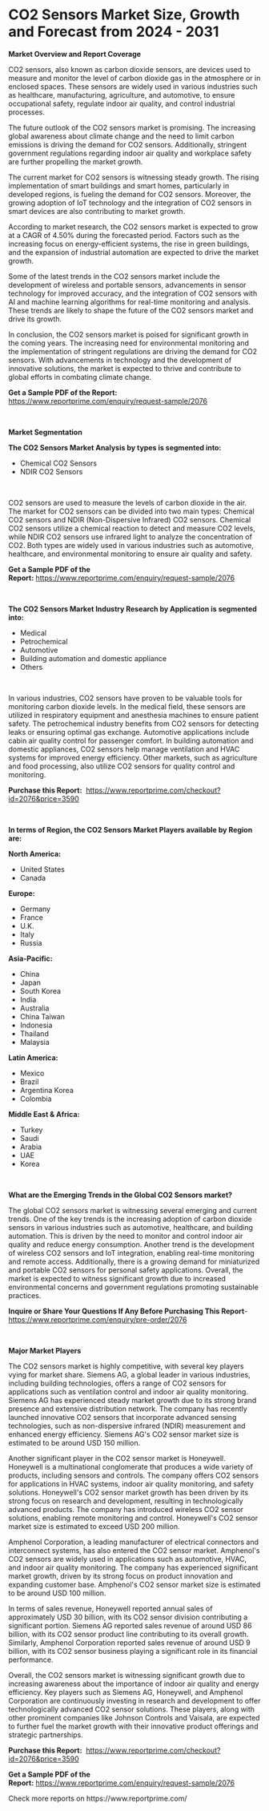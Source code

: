 <p><h1>CO2 Sensors Market Size, Growth and Forecast from 2024 - 2031</h1></p><p><strong>Market Overview and Report Coverage</strong></p>
<p><p>CO2 sensors, also known as carbon dioxide sensors, are devices used to measure and monitor the level of carbon dioxide gas in the atmosphere or in enclosed spaces. These sensors are widely used in various industries such as healthcare, manufacturing, agriculture, and automotive, to ensure occupational safety, regulate indoor air quality, and control industrial processes.</p><p>The future outlook of the CO2 sensors market is promising. The increasing global awareness about climate change and the need to limit carbon emissions is driving the demand for CO2 sensors. Additionally, stringent government regulations regarding indoor air quality and workplace safety are further propelling the market growth.</p><p>The current market for CO2 sensors is witnessing steady growth. The rising implementation of smart buildings and smart homes, particularly in developed regions, is fueling the demand for CO2 sensors. Moreover, the growing adoption of IoT technology and the integration of CO2 sensors in smart devices are also contributing to market growth.</p><p>According to market research, the CO2 sensors market is expected to grow at a CAGR of 4.50% during the forecasted period. Factors such as the increasing focus on energy-efficient systems, the rise in green buildings, and the expansion of industrial automation are expected to drive the market growth.</p><p>Some of the latest trends in the CO2 sensors market include the development of wireless and portable sensors, advancements in sensor technology for improved accuracy, and the integration of CO2 sensors with AI and machine learning algorithms for real-time monitoring and analysis. These trends are likely to shape the future of the CO2 sensors market and drive its growth.</p><p>In conclusion, the CO2 sensors market is poised for significant growth in the coming years. The increasing need for environmental monitoring and the implementation of stringent regulations are driving the demand for CO2 sensors. With advancements in technology and the development of innovative solutions, the market is expected to thrive and contribute to global efforts in combating climate change.</p></p>
<p><strong>Get a Sample PDF of the Report:</strong> <a href="https://www.reportprime.com/enquiry/request-sample/2076">https://www.reportprime.com/enquiry/request-sample/2076</a></p>
<p>&nbsp;</p>
<p><strong>Market Segmentation</strong></p>
<p><strong>The CO2 Sensors Market Analysis by types is segmented into:</strong></p>
<p><ul><li>Chemical CO2 Sensors</li><li>NDIR CO2 Sensors</li></ul></p>
<p>&nbsp;</p>
<p><p>CO2 sensors are used to measure the levels of carbon dioxide in the air. The market for CO2 sensors can be divided into two main types: Chemical CO2 sensors and NDIR (Non-Dispersive Infrared) CO2 sensors. Chemical CO2 sensors utilize a chemical reaction to detect and measure CO2 levels, while NDIR CO2 sensors use infrared light to analyze the concentration of CO2. Both types are widely used in various industries such as automotive, healthcare, and environmental monitoring to ensure air quality and safety.</p></p>
<p><strong>Get a Sample PDF of the Report:</strong>&nbsp;<a href="https://www.reportprime.com/enquiry/request-sample/2076">https://www.reportprime.com/enquiry/request-sample/2076</a></p>
<p>&nbsp;</p>
<p><strong>The CO2 Sensors Market Industry Research by Application is segmented into:</strong></p>
<p><ul><li>Medical</li><li>Petrochemical</li><li>Automotive</li><li>Building automation and domestic appliance</li><li>Others</li></ul></p>
<p>&nbsp;</p>
<p><p>In various industries, CO2 sensors have proven to be valuable tools for monitoring carbon dioxide levels. In the medical field, these sensors are utilized in respiratory equipment and anesthesia machines to ensure patient safety. The petrochemical industry benefits from CO2 sensors for detecting leaks or ensuring optimal gas exchange. Automotive applications include cabin air quality control for passenger comfort. In building automation and domestic appliances, CO2 sensors help manage ventilation and HVAC systems for improved energy efficiency. Other markets, such as agriculture and food processing, also utilize CO2 sensors for quality control and monitoring.</p></p>
<p><strong>Purchase this Report:</strong>&nbsp; <a href="https://www.reportprime.com/checkout?id=2076&price=3590">https://www.reportprime.com/checkout?id=2076&price=3590</a></p>
<p>&nbsp;</p>
<p><strong>In terms of Region, the CO2 Sensors Market Players available by Region are:</strong></p>
<p>
    <p> <strong> North America: </strong>
        <ul>
            <li>United States</li>
            <li>Canada</li>
        </ul>
        </p> 
    <p> <strong> Europe: </strong>
        <ul>
            <li>Germany</li>
            <li>France</li>
            <li>U.K.</li>
            <li>Italy</li>
            <li>Russia</li>
        </ul>
        </p> 
    <p> <strong> Asia-Pacific: </strong>
        <ul>
            <li>China</li>
            <li>Japan</li>
            <li>South Korea</li>
            <li>India</li>
            <li>Australia</li>
            <li>China Taiwan</li>
            <li>Indonesia</li>
            <li>Thailand</li>
            <li>Malaysia</li>
        </ul>
        </p> 
    <p> <strong> Latin America: </strong>
        <ul>
            <li>Mexico</li>
            <li>Brazil</li>
            <li>Argentina Korea</li>
            <li>Colombia</li>
        </ul>
        </p> 
    <p> <strong> Middle East & Africa: </strong>
        <ul>
            <li>Turkey</li>
            <li>Saudi</li>
            <li>Arabia</li>
            <li>UAE</li>
            <li>Korea</li>
        </ul>
    </p>
    </p>
<p>&nbsp;</p>
<p><strong>What are the Emerging Trends in the Global CO2 Sensors market?</strong></p>
<p><p>The global CO2 sensors market is witnessing several emerging and current trends. One of the key trends is the increasing adoption of carbon dioxide sensors in various industries such as automotive, healthcare, and building automation. This is driven by the need to monitor and control indoor air quality and reduce energy consumption. Another trend is the development of wireless CO2 sensors and IoT integration, enabling real-time monitoring and remote access. Additionally, there is a growing demand for miniaturized and portable CO2 sensors for personal safety applications. Overall, the market is expected to witness significant growth due to increased environmental concerns and government regulations promoting sustainable practices.</p></p>
<p><strong>Inquire or Share Your Questions If Any Before Purchasing This Report</strong>- <a href="https://www.reportprime.com/enquiry/pre-order/2076">https://www.reportprime.com/enquiry/pre-order/2076</a></p>
<p>&nbsp;</p>
<p><strong>Major Market Players</strong></p>
<p><p>The CO2 sensors market is highly competitive, with several key players vying for market share. Siemens AG, a global leader in various industries, including building technologies, offers a range of CO2 sensors for applications such as ventilation control and indoor air quality monitoring. Siemens AG has experienced steady market growth due to its strong brand presence and extensive distribution network. The company has recently launched innovative CO2 sensors that incorporate advanced sensing technologies, such as non-dispersive infrared (NDIR) measurement and enhanced energy efficiency. Siemens AG's CO2 sensor market size is estimated to be around USD 150 million.</p><p>Another significant player in the CO2 sensor market is Honeywell. Honeywell is a multinational conglomerate that produces a wide variety of products, including sensors and controls. The company offers CO2 sensors for applications in HVAC systems, indoor air quality monitoring, and safety solutions. Honeywell's CO2 sensor market growth has been driven by its strong focus on research and development, resulting in technologically advanced products. The company has introduced wireless CO2 sensor solutions, enabling remote monitoring and control. Honeywell's CO2 sensor market size is estimated to exceed USD 200 million.</p><p>Amphenol Corporation, a leading manufacturer of electrical connectors and interconnect systems, has also entered the CO2 sensor market. Amphenol's CO2 sensors are widely used in applications such as automotive, HVAC, and indoor air quality monitoring. The company has experienced significant market growth, driven by its strong focus on product innovation and expanding customer base. Amphenol's CO2 sensor market size is estimated to be around USD 100 million.</p><p>In terms of sales revenue, Honeywell reported annual sales of approximately USD 30 billion, with its CO2 sensor division contributing a significant portion. Siemens AG reported sales revenue of around USD 86 billion, with its CO2 sensor product line contributing to its overall growth. Similarly, Amphenol Corporation reported sales revenue of around USD 9 billion, with its CO2 sensor business playing a significant role in its financial performance.</p><p>Overall, the CO2 sensors market is witnessing significant growth due to increasing awareness about the importance of indoor air quality and energy efficiency. Key players such as Siemens AG, Honeywell, and Amphenol Corporation are continuously investing in research and development to offer technologically advanced CO2 sensor solutions. These players, along with other prominent companies like Johnson Controls and Vaisala, are expected to further fuel the market growth with their innovative product offerings and strategic partnerships.</p></p>
<p><strong>Purchase this Report:</strong>&nbsp;&nbsp;<a href="https://www.reportprime.com/checkout?id=2076&price=3590">https://www.reportprime.com/checkout?id=2076&price=3590</a></p>
<p></p>
<p><strong>Get a Sample PDF of the Report:</strong>&nbsp;<a href="https://www.reportprime.com/enquiry/request-sample/2076">https://www.reportprime.com/enquiry/request-sample/2076</a></p>
<p>Check more reports on https://www.reportprime.com/</p>
